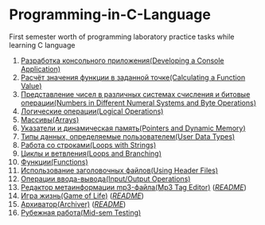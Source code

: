 # Programming-in-C-Language
First semester worth of programming laboratory practice tasks while learning C language

1. [Разработка консольного приложения(Developing a Console Application)](https://github.com/nazzrrg/Programming-in-C-Language-I/blob/master/Programming%20in%20C/lab1/main.c)
2. [Расчёт значения функции в заданной точке(Calculating a Function Value)](https://github.com/nazzrrg/Programming-in-C-Language-I/blob/master/Programming%20in%20C/lab2/main.c)
3. [Представление чисел в различных системах счисления и битовые
операции(Numbers in Different Numeral Systems and Byte Operations)](https://github.com/nazzrrg/Programming-in-C-Language-I/blob/master/Programming%20in%20C/lab3/main.c)
4. [Логические операции(Logical Operations)](https://github.com/nazzrrg/Programming-in-C-Language-I/blob/master/Programming%20in%20C/lab4/main.c)
5. [Массивы(Arrays)](https://github.com/nazzrrg/Programming-in-C-Language-I/blob/master/Programming%20in%20C/lab5/main.c)
6. [Указатели и динамическая память(Pointers and Dynamic Memory)](https://github.com/nazzrrg/Programming-in-C-Language-I/blob/master/Programming%20in%20C/lab6/main.c)
7. [Типы данных, определяемые пользователем(User Data Types)](https://github.com/nazzrrg/Programming-in-C-Language-I/blob/master/Programming%20in%20C/lab7/main.c)
8. [Работа со строками(Loops with Strings)](https://github.com/nazzrrg/Programming-in-C-Language-I/blob/master/Programming%20in%20C/lab8/main.c)
9. [Циклы и ветвления(Loops and Branching)](https://github.com/nazzrrg/Programming-in-C-Language-I/blob/master/Programming%20in%20C/lab9/main.c)
10. [Функции(Functions)](https://github.com/nazzrrg/Programming-in-C-Language-I/blob/master/Programming%20in%20C/lab10/main.c)
11. [Использование заголовочных файлов(Using Header Files)](https://github.com/nazzrrg/Programming-in-C-Language-I/blob/master/Programming%20in%20C/lab11/main.c)
12. [Операции ввода-вывода(Input/Output Operations)](https://github.com/nazzrrg/Programming-in-C-Language-I/blob/master/Programming%20in%20C/lab12/main.c)
13. [Редактор метаинформации mp3-файла(Mp3 Tag Editor)](https://github.com/nazzrrg/Programming-in-C-Language-I/blob/master/Programming%20in%20C/lab13/main.c) (*[README](https://github.com/nazzrrg/Programming-in-C-Language-I/blob/master/Programming%20in%20C/lab13/README.md)*)
14. [Игра жизнь(Game of Life)](https://github.com/nazzrrg/Programming-in-C-Language-I/blob/master/Programming%20in%20C/lab14/main.c) (*[README](https://github.com/nazzrrg/Programming-in-C-Language-I/blob/master/Programming%20in%20C/lab14/README.md)*)
15. [Архиватор(Archiver)](https://github.com/nazzrrg/Programming-in-C-Language-I/blob/master/Programming%20in%20C/lab15/main.c) (*[README](https://github.com/nazzrrg/Programming-in-C-Language-I/blob/master/Programming%20in%20C/lab15/README.md)*)
16. [Рубежная работа(Mid-sem Testing)](https://github.com/nazzrrg/Programming-in-C-Language-I/blob/master/Programming%20in%20C/Rubezh/main.c)